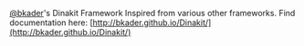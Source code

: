 [@bkader](https://github.com/bkader)'s Dinakit Framework
Inspired from various other frameworks.
Find documentation here: [http://bkader.github.io/Dinakit/](http://bkader.github.io/Dinakit/)
